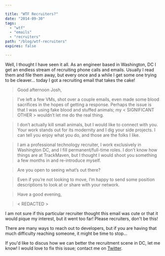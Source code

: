```yaml
---

title: "WTF Recruiters?"
date: "2014-09-30"
tags:
  - "wtf"
  - "emails"
  - "recruiters"
path: "/blog/wtf-recruiters"
expires: false

---
```


Well, I thought I have seen it all. As an engineer based in Washington, DC  I 
get an endless stream of recruiting phone calls and emails. Usually I read them
and file them away, but every once and a while I get some one trying to be 
cleaver... today I got a recruiting email that takes the cake!

>Good afternoon Josh,
 
>I’ve left a few VMs, shot over a couple emails, even made some blood sacrifices in the hopes of getting a response. Perhaps the issue is that I was using fake blood and stuffed animals; my < SIGNIFICANT OTHER > wouldn’t let me do the real thing.
 
>I don’t actually kill small animals, but I would like to connect with you. Your work stands out for its modernity and I dig your side projects. I can tell you enjoy what you do, and those are the folks I like.
 
>I am a professional technology recruiter, I work exclusively in Washington DC, and I fill permanent/full-time roles. I don’t know how things are at TrackMaven, but I thought I would shoot you something a few months in and re-introduce myself.
 
>Are you open to seeing what’s out there?
 
>Even if you’re not looking to move, I’m happy to send some position descriptions to look at or share with your network.
 
>Have a good evening,

>< REDACTED >

I am not sure if this particular recruiter thought this email was cute or that
it would pique my interest, but it went too far! Please recruiters, don't 
be this!

There are many ways to reach out to developers, but if you are having that much
difficulty reaching someone, it might be time to stop...

If you'd like to discus how we can better the recruitment scene in DC, let me
know! I would love to fix this issue; contact me on [Twitter](https://twitter.com/joshfinnie).
